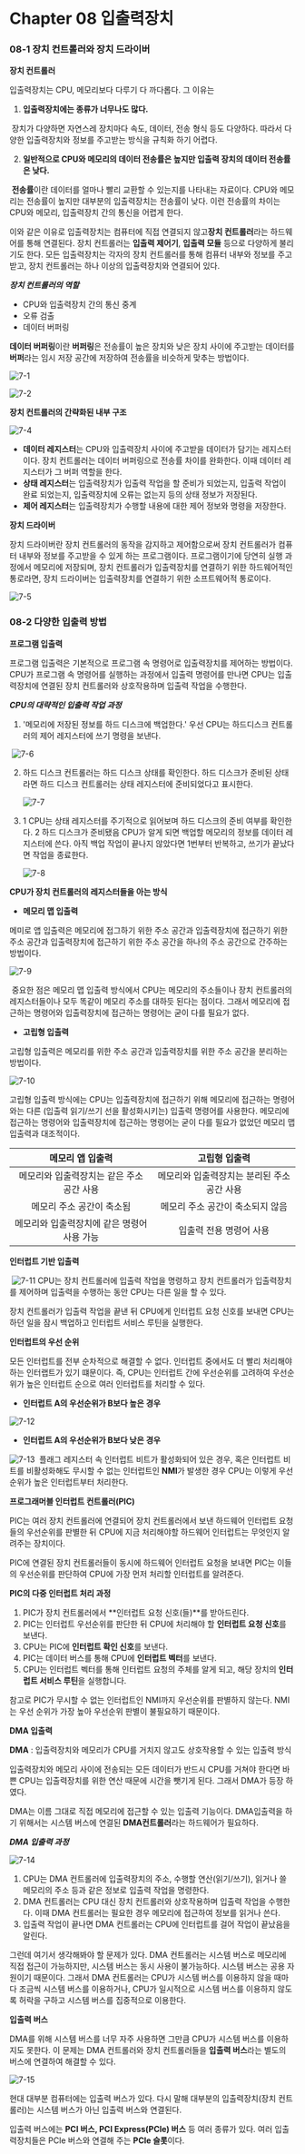 # Chapter 08 입출력장치

### 08-1 장치 컨트롤러와 장치 드라이버

**장치 컨트롤러**

입출력장치는 CPU, 메모리보다 다루기 다 까다롭다. 그 이유는

1. **입출력장치에는 종류가 너무나도 많다.**

​	장치가 다양하면 자연스레 장치마다 속도, 데이터, 전송 형식 등도 다양하다. 따라서 다양한 입출력장치와 정보를 주고받는 방식을 규칙화 하기 어렵다.

2. **일반적으로 CPU와 메모리의 데이터 전송률은 높지만 입출력 장치의 데이터 전송률은 낮다.**

​	**전송률**이란 데이터를 얼마나 빨리 교환할 수 있는지를 나타내는 자료이다. CPU와 메모리는 전송률이 높지만 대부분의 입출력장치는 전송률이 낮다. 이런 전송률의 차이는 CPU와 메모리, 입출력장치 간의 통신을 어렵게 한다. 

이와 같은 이유로 입출력장치는 컴퓨터에 직접 연결되지 않고**장치 컨트롤러**라는 하드웨어를 통해 연결된다. 장치 컨트롤러는 **입출력 제어기**, **입출력 모듈** 등으로 다양하게 불리기도 한다. 모든 입출력장치는 각자의 장치 컨트롤러를 통해 컴퓨터 내부와 정보를 주고받고, 장치 컨트롤러는 하나 이상의 입출력장치와 연결되어 있다.

***장치 컨트롤러의 역할***

- CPU와 입출력장치 간의 통신 중계
- 오류 검출
- 데이터 버퍼링

**데이터 버퍼링**이란 **버퍼링**은 전송률이 높은 장치와 낮은 장치 사이에 주고받는 데이터를 **버퍼**라는 임시 저장 공간에 저장하여 전송률을 비슷하게 맞추는 방법이다. 

![7-1](https://github.com/JeongHwan0208/Computer-Instruction-operating-system/blob/main/Linux/%EC%BB%B4%ED%93%A8%ED%84%B0%20%EA%B5%AC%EC%A1%B0%20%26%20%EC%9A%B4%EC%98%81%EC%B2%B4%EC%A0%9C/%EC%BB%B4%ED%93%A8%ED%84%B0%20%EA%B5%AC%EC%A1%B0%20%26%20%EC%9A%B4%EC%98%81%EC%B2%B4%EC%A0%9C%20image/7-1.jpg)

![7-2](https://github.com/JeongHwan0208/Computer-Instruction-operating-system/blob/main/Linux/%EC%BB%B4%ED%93%A8%ED%84%B0%20%EA%B5%AC%EC%A1%B0%20%26%20%EC%9A%B4%EC%98%81%EC%B2%B4%EC%A0%9C/%EC%BB%B4%ED%93%A8%ED%84%B0%20%EA%B5%AC%EC%A1%B0%20%26%20%EC%9A%B4%EC%98%81%EC%B2%B4%EC%A0%9C%20image/7-2.jpg)

**장치 컨트롤러의 간략화된 내부 구조**

![7-4](https://github.com/JeongHwan0208/Computer-Instruction-operating-system/blob/main/Linux/%EC%BB%B4%ED%93%A8%ED%84%B0%20%EA%B5%AC%EC%A1%B0%20%26%20%EC%9A%B4%EC%98%81%EC%B2%B4%EC%A0%9C/%EC%BB%B4%ED%93%A8%ED%84%B0%20%EA%B5%AC%EC%A1%B0%20%26%20%EC%9A%B4%EC%98%81%EC%B2%B4%EC%A0%9C%20image/7-4.jpg)

- **데이터 레지스터**는 CPU와 입출력장치 사이에 주고받을 데이터가 담기는 레지스터이다. 장치 컨트롤러는 데이터 버퍼링으로 전송률 차이를 완화한다. 이때 데이터 레지스터가 그 버퍼 역할을 한다.
- **상태 레지스터**는 입출력장치가 입출력 작업을 할 준비가 되었는지, 입출력 작업이 완료 되었는지, 입출력장치에 오류는 없는지 등의 상태 정보가 저장된다.
- **제어 레지스터**는 입출력장치가 수행할 내용에 대한 제어 정보와 명령을 저장한다.



**장치 드라이버**

장치 드라이버란 장치 컨트롤러의 동작을 감지하고 제어함으로써 장치 컨트롤러가 컴퓨터 내부와 정보를 주고받을 수 있게 하는 프로그램이다. 프로그램이기에 당연히 실행 과정에서 메모리에 저장되며, 장치 컨트롤러가 입출력장치를 연결하기 위한 하드웨어적인 통로라면, 장치 드라이버는 입출력장치를 연결하기 위한 소프트웨어적 통로이다.

![7-5](https://github.com/JeongHwan0208/Computer-Instruction-operating-system/blob/main/Linux/%EC%BB%B4%ED%93%A8%ED%84%B0%20%EA%B5%AC%EC%A1%B0%20%26%20%EC%9A%B4%EC%98%81%EC%B2%B4%EC%A0%9C/%EC%BB%B4%ED%93%A8%ED%84%B0%20%EA%B5%AC%EC%A1%B0%20%26%20%EC%9A%B4%EC%98%81%EC%B2%B4%EC%A0%9C%20image/7-5.jpg)

### 08-2 다양한 입출력 방법

**프로그램 입출력**

프로그램 입출력은 기본적으로 프로그램 속 명령어로 입출력장치를 제어하는 방법이다. CPU가 프로그램 속 명령어를 실행하는 과정에서 입출력 명령어를 만나면 CPU는 입출력장치에 연결된 장치 컨트롤러와 상호작용하며 입출력 작업을 수행한다.

***CPU의 대략적인 입출력 작업 과정***

1. '메모리에 저장된 정보를 하드 디스크에 백업한다.' 우선 CPU는 하드디스크 컨트롤러의 제어 레지스터에 쓰기 명령을 보낸다.

​	![7-6](https://github.com/JeongHwan0208/Computer-Instruction-operating-system/blob/main/Linux/%EC%BB%B4%ED%93%A8%ED%84%B0%20%EA%B5%AC%EC%A1%B0%20%26%20%EC%9A%B4%EC%98%81%EC%B2%B4%EC%A0%9C/%EC%BB%B4%ED%93%A8%ED%84%B0%20%EA%B5%AC%EC%A1%B0%20%26%20%EC%9A%B4%EC%98%81%EC%B2%B4%EC%A0%9C%20image/7-6.jpg)

2. 하드 디스크 컨트롤러는 하드 디스크 상태를 확인한다. 하드 디스크가 준비된 상태라면 하드 디스크 컨트롤러는 상태 레지스터에 준비되었다고 표시한다.

   ![7-7](https://github.com/JeongHwan0208/Computer-Instruction-operating-system/blob/main/Linux/%EC%BB%B4%ED%93%A8%ED%84%B0%20%EA%B5%AC%EC%A1%B0%20%26%20%EC%9A%B4%EC%98%81%EC%B2%B4%EC%A0%9C/%EC%BB%B4%ED%93%A8%ED%84%B0%20%EA%B5%AC%EC%A1%B0%20%26%20%EC%9A%B4%EC%98%81%EC%B2%B4%EC%A0%9C%20image/7-7.jpg)

3. 1 CPU는 상태 레지스터를 주기적으로 읽어보며 하드 디스크의 준비 여부를 확인한다. 2 하드 디스크가 준비됐음 CPU가 알게 되면 백업할 메모리의 정보를 데이터 레지스터에 쓴다. 아직 백업 작업이 끝나지 않았다면 1번부터 반복하고, 쓰기가 끝났다면 작업을 종료한다.

    ![7-8](https://github.com/JeongHwan0208/Computer-Instruction-operating-system/blob/main/Linux/%EC%BB%B4%ED%93%A8%ED%84%B0%20%EA%B5%AC%EC%A1%B0%20%26%20%EC%9A%B4%EC%98%81%EC%B2%B4%EC%A0%9C/%EC%BB%B4%ED%93%A8%ED%84%B0%20%EA%B5%AC%EC%A1%B0%20%26%20%EC%9A%B4%EC%98%81%EC%B2%B4%EC%A0%9C%20image/7-8.jpg)

**CPU가 장치 컨트롤러의 레지스터들을 아는 방식**

- **메모리 맵 입출력**

메미로 앱 입출력은 메모리에 접그하기 위한 주소 공간과 입출력장치에 접근하기 위한 주소 공간과 입출력장치에 접근하기 위한 주소 공간을 하나의 주소 공간으로 간주하는 방법이다.

![7-9](https://github.com/JeongHwan0208/Computer-Instruction-operating-system/blob/main/Linux/%EC%BB%B4%ED%93%A8%ED%84%B0%20%EA%B5%AC%EC%A1%B0%20%26%20%EC%9A%B4%EC%98%81%EC%B2%B4%EC%A0%9C/%EC%BB%B4%ED%93%A8%ED%84%B0%20%EA%B5%AC%EC%A1%B0%20%26%20%EC%9A%B4%EC%98%81%EC%B2%B4%EC%A0%9C%20image/7-9.jpg)

​	중요한 점은 메모리 맵 입출력 방식에서 CPU는 메모리의 주소들이나 장치 컨트롤러의 레지스터들이나 모두 똑같이 메모리 주소를 대하듯 된다는 점이다. 그래서 메모리에 접근하는 명령어와 입출력장치에 접근하는 명령어는 굳이 다를 필요가 없다.

- **고립형 입출력**

고립형 입출력은 메모리를 위한 주소 공간과 입출력장치를 위한 주소 공간을 분리하는 방법이다.

![7-10](https://github.com/JeongHwan0208/Computer-Instruction-operating-system/blob/main/Linux/%EC%BB%B4%ED%93%A8%ED%84%B0%20%EA%B5%AC%EC%A1%B0%20%26%20%EC%9A%B4%EC%98%81%EC%B2%B4%EC%A0%9C/%EC%BB%B4%ED%93%A8%ED%84%B0%20%EA%B5%AC%EC%A1%B0%20%26%20%EC%9A%B4%EC%98%81%EC%B2%B4%EC%A0%9C%20image/7-10.jpg)

고립형 입출력 방식에는 CPU는 입출력장치에 접근하기 위해 메모리에 접근하는 명령어와는 다른 (입출력 읽기/쓰기 선을 활성화시키는) 입출력 명령어를 사용한다. 메모리에 접근하는 명령어와 입출력장치에 접근하는 명령어는 굳이 다를 필요가 없었던 메모리 맵 입출력과 대조적이다.

|              메모리 앱 입출력               |                고립형 입출력                |
| :-----------------------------------------: | :-----------------------------------------: |
|  메모리와 입출력장치는 같은 주소 공간 사용  | 메모리와 입출력장치는 분리된 주소 공간 사용 |
|          메모리 주소 공간이 축소됨          |      메모리 주소 공간이 축소되지 않음       |
| 메모리와 입출력장치에 같은 명령어 사용 가능 |           입출력 전용 명령어 사용           |

**인터럽트 기반 입출력**

​	![7-11](https://github.com/JeongHwan0208/Computer-Instruction-operating-system/blob/main/Linux/%EC%BB%B4%ED%93%A8%ED%84%B0%20%EA%B5%AC%EC%A1%B0%20%26%20%EC%9A%B4%EC%98%81%EC%B2%B4%EC%A0%9C/%EC%BB%B4%ED%93%A8%ED%84%B0%20%EA%B5%AC%EC%A1%B0%20%26%20%EC%9A%B4%EC%98%81%EC%B2%B4%EC%A0%9C%20image/7-11.jpg)
CPU는 장치 컨트롤러에 입출력 작업을 명령하고 장치 컨트롤러가 입출력장치를 제어하며 입출력을 수행하는 동안 CPU는 다른 일을 할 수 있다. 

장치 컨트롤러가 입출력 작업을 끝낸 뒤 CPU에게 인터럽트 요청 신호를 보내면 CPU는 하던 일을 잠시 백업하고 인터럽트 서비스 루틴을 실행한다.

**인터럽트의 우선 순위**

모든 인터럽트를 전부 순차적으로 해결할 수 없다. 인터럽트 중에서도 더 빨리 처리해야 하는 인터랩트가 있기 떄문이다. 즉, CPU는 인터럽트 간에 우선순위를 고려하여 우선순위가 높은 인터럽트 순으로 여러 인터럽트를 처리할 수 있다.

- **인터럽트 A의 우선순위가 B보다 높은 경우**

![7-12](https://github.com/JeongHwan0208/Computer-Instruction-operating-system/blob/main/Linux/%EC%BB%B4%ED%93%A8%ED%84%B0%20%EA%B5%AC%EC%A1%B0%20%26%20%EC%9A%B4%EC%98%81%EC%B2%B4%EC%A0%9C/%EC%BB%B4%ED%93%A8%ED%84%B0%20%EA%B5%AC%EC%A1%B0%20%26%20%EC%9A%B4%EC%98%81%EC%B2%B4%EC%A0%9C%20image/7-12.jpg)

- **인터럽트 A의 우선순위가 B보다 낮은 경우**

![7-13](https://github.com/JeongHwan0208/Computer-Instruction-operating-system/blob/main/Linux/%EC%BB%B4%ED%93%A8%ED%84%B0%20%EA%B5%AC%EC%A1%B0%20%26%20%EC%9A%B4%EC%98%81%EC%B2%B4%EC%A0%9C/%EC%BB%B4%ED%93%A8%ED%84%B0%20%EA%B5%AC%EC%A1%B0%20%26%20%EC%9A%B4%EC%98%81%EC%B2%B4%EC%A0%9C%20image/7-13.jpg)
​	플래그 레지스터 속 인터럽트 비트가 활성화되어 있은 경우, 혹은 인터럽트 비트를 비활성화해도 무시할 수 없는 인터럽트인 **NMI**가 발생한 경우 CPU는 이렇게 우선순위가 높은 인터럽트부터 처리한다.

**프로그래머블 인터럽트 컨트롤러(PIC)**

PIC는 여러 장치 컨트롤러에 연결되어 장치 컨트롤러에서 보낸 하드웨어 인터럽트 요청들의 우선순위를 판별한 뒤 CPU에 지금 처리해야할 하드웨어 인터럽트는 무엇인지 알려주는 장치이다.

PIC에 연결된 장치 컨트롤러들이 동시에 하드웨어 인터럽트 요청을 보내면 PIC는 이들의 우선순위를 판단하여 CPU에 가장 먼저 처리할 인터럽트를 알려준다.

**PIC의 다중 인터럽트 처리 과정**

1. PIC가 장치 컨트롤러에서 **인터럽트 요청 신호(들)**를 받아드린다.
2. PIC는 인터럽트 우선순위를 판단한 뒤 CPU에 처리해야 할 **인터럽트 요청 신호**를 보낸다.
3. CPU는 PIC에 **인터럽트 확인 신호**를 보낸다.
4. PIC는 데이터 버스를 통해 CPU에 **인터럽트 벡터**를 보낸다.
5. CPU는 인터럽트 벡터를 통해 인터럽트 요청의 주체를 알게 되고, 해당 장치의 **인터럽트 서비스 루틴**을 실행합니다.

참고로 PIC가 무시할 수 없는 인터럽트인 NMI까지 우선순위를 판별하지 않는다. NMI는 우선 순위가 가장 높아 우선순위 판별이 불필요하기 때문이다.

**DMA 입출력**

**DMA** : 입출력장치와 메모리가 CPU를 거치지 않고도 상호작용할 수 있는 입출력 방식

입출력장치와 메모리 사이에 전송되는 모든 데이터가 반드시 CPU를 거쳐야 한다면 바쁜 CPU는 입출력장치를 위한 연산 때문에 시간을 뺏기게 된다. 그래서 DMA가 등장 하였다.

DMA는 이름 그대로 직접 메모리에 접근할 수 있는 입출력 기능이다. DMA입출력을 하기 위해서는 시스템 버스에 연결된 **DMA컨트롤러**라는 하드웨어가 필요하다.

***DMA 입출력 과정***

![7-14](https://github.com/JeongHwan0208/Computer-Instruction-operating-system/blob/main/Linux/%EC%BB%B4%ED%93%A8%ED%84%B0%20%EA%B5%AC%EC%A1%B0%20%26%20%EC%9A%B4%EC%98%81%EC%B2%B4%EC%A0%9C/%EC%BB%B4%ED%93%A8%ED%84%B0%20%EA%B5%AC%EC%A1%B0%20%26%20%EC%9A%B4%EC%98%81%EC%B2%B4%EC%A0%9C%20image/7-14.jpg)

1. CPU는 DMA 컨트롤러에 입출력장치의 주소, 수행할 연산(읽기/쓰기), 읽거나 쓸 메모리의 주소 등과 같은 정보로 입출력 작업을 명령한다.
2. DMA 컨트롤러는 CPU 대신 장치 컨트롤러와 상호작용하며 입출력 작업을 수행한다. 이때 DMA 컨트롤러는 필요한 경우 메모리에 접근하여 정보를 읽거나 쓴다.
3. 입출력 작업이 끝나면 DMA 컨트롤러는 CPU에 인터럽트를 걸어 작업이 끝났음을 알린다.

그런데 여기서 생각해봐야 할 문제가 있다. DMA 컨트롤러는 시스템 버스로 메모리에 직접 접근이 가능하지만, 시스템 버스는 동시 사용이 불가능하다. 시스템 버스는 공용 자원이기 때문이다. 그래서 DMA 컨트롤러는 CPU가 시스템 버스를 이용하지 않을 때마다 조금씩 시스템 버스를 이용하거나, CPU가 일시적으로 시스템 버스를 이용하지 않도록 허락을 구하고 시스템 버스를 집중적으로 이용한다.

**입출력 버스**

DMA를 위해 시스템 버스를 너무 자주 사용하면 그만큼 CPU가 시스템 버스를 이용하지도 못한다. 이 문제는 DMA 컨트롤러와 장치 컨트롤러들을 **입출력 버스**라는 별도의 버스에 연결하여 해결할 수 있다.

![7-15](https://github.com/JeongHwan0208/Computer-Instruction-operating-system/blob/main/Linux/%EC%BB%B4%ED%93%A8%ED%84%B0%20%EA%B5%AC%EC%A1%B0%20%26%20%EC%9A%B4%EC%98%81%EC%B2%B4%EC%A0%9C/%EC%BB%B4%ED%93%A8%ED%84%B0%20%EA%B5%AC%EC%A1%B0%20%26%20%EC%9A%B4%EC%98%81%EC%B2%B4%EC%A0%9C%20image/7-15.jpg)

현대 대부분 컴퓨터에는 입출력 버스가 있다. 다시 말해 대부분의 입출력장치(장치 컨트롤러)는 시스템 버스가 아닌 입출력 버스와 연결된다. 

입출력 버스에는 **PCI 버스, PCI Express(PCle) 버스** 등 여러 종류가 있다. 여러 입출력장치들은 PCle 버스와 연결해 주는 **PCle 슬롯**이다.
